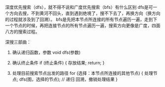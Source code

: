 深度优先搜索（dfs），就不得不说和广度优先搜索（bfs）有什么区别
dfs是可一个方向去搜，不到黄河不回头，直到遇到绝境了，搜不下去了，再换方向（换方向的过程就涉及到了回溯）。
bfs是先把本节点所连接的所有节点遍历一遍，走到下一个节点的时候，再把连接节点的所有节点遍历一遍，搜索方向更像是广度，四面八方的搜索过程。

深搜三部曲：
1. 确认递归函数，参数
void dfs(参数)

2. 确认终止条件
if (终止条件) {
    存放结果;
    return;
}

3. 处理目前搜索节点出发的路径
for (选择：本节点所连接的其他节点) {
    处理节点;
    dfs(图，选择的节点); // 递归
    回溯，撤销处理结果
}